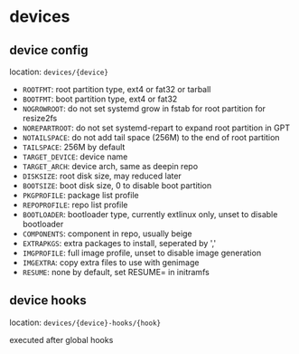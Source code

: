 # devices

## device config

location: `devices/{device}`

- `ROOTFMT`: root partition type, ext4 or fat32 or tarball
- `BOOTFMT`: boot partition type, ext4 or fat32
- `NOGROWROOT`: do not set systemd grow in fstab for root partition for resize2fs
- `NOREPARTROOT`: do not set systemd-repart to expand root partition in GPT
- `NOTAILSPACE`: do not add tail space (256M) to the end of root partition
- `TAILSPACE`: 256M by default
- `TARGET_DEVICE`: device name
- `TARGET_ARCH`: device arch, same as deepin repo
- `DISKSIZE`: root disk size, may reduced later
- `BOOTSIZE`: boot disk size, 0 to disable boot partition
- `PKGPROFILE`: package list profile
- `REPOPROFILE`: repo list profile
- `BOOTLOADER`: bootloader type, currently extlinux only, unset to disable bootloader
- `COMPONENTS`: component in repo, usually beige
- `EXTRAPKGS`: extra packages to install, seperated by ','
- `IMGPROFILE`: full image profile, unset to disable image generation
- `IMGEXTRA`: copy extra files to use with genimage
- `RESUME`: none by default, set RESUME= in initramfs

## device hooks

location: `devices/{device}-hooks/{hook}`

executed after global hooks
